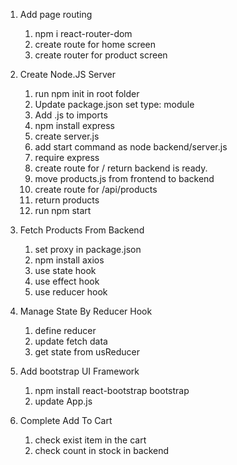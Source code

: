 1. Add page routing

   1. npm i react-router-dom
   2. create route for home screen
   3. create router for product screen

2. Create Node.JS Server

   1. run npm init in root folder
   2. Update package.json set type: module
   3. Add .js to imports
   4. npm install express
   5. create server.js
   6. add start command as node backend/server.js
   7. require express
   8. create route for / return backend is ready.
   9. move products.js from frontend to backend
   10. create route for /api/products
   11. return products
   12. run npm start

3. Fetch Products From Backend

   1. set proxy in package.json
   2. npm install axios
   3. use state hook
   4. use effect hook
   5. use reducer hook

4. Manage State By Reducer Hook

   1. define reducer
   2. update fetch data
   3. get state from usReducer

5. Add bootstrap UI Framework

   1. npm install react-bootstrap bootstrap
   2. update App.js

6. Complete Add To Cart
   1. check exist item in the cart
   2. check count in stock in backend
